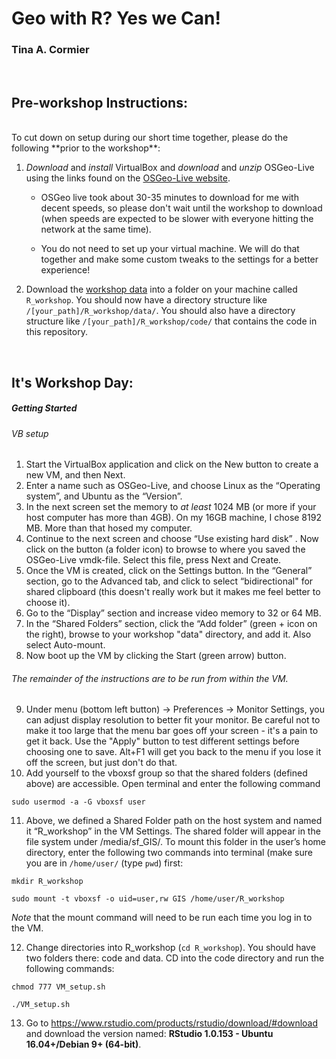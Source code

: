 # Geo with R? Yes we Can!
### Tina A. Cormier
<br>

## Pre-workshop Instructions:
<br>
To cut down on setup during our short time together, please do the following **prior to the workshop**:  

1. *Download* and *install* VirtualBox and *download* and *unzip* OSGeo-Live using the links found on the [OSGeo-Live website](https://live.osgeo.org/en/quickstart/virtualization_quickstart.html).  
    * OSGeo live took about 30-35 minutes to download for me with decent speeds, so please don't wait until the workshop to download (when speeds are expected to be slower with everyone hitting the network at the same time).  
  
    * You do not need to set up your virtual machine. We will do that together and make some custom tweaks to the settings for a better experience!

 2. Download the [workshop data](https://drive.google.com/open?id=0B4DQJSUPD0brVktPSXZFcmx2MEU) into a folder on your machine called `R_workshop`. You should now have a directory structure like `/[your_path]/R_workshop/data/`. You should also have a directory structure like `/[your_path]/R_workshop/code/` that contains the code in this repository.
<br>

## It's Workshop Day:

##### Getting Started
###### VB setup
1. Start the VirtualBox application and click on the New button to create a new VM, and then Next.
2. Enter a name such as OSGeo-Live, and choose Linux as the “Operating system”, and Ubuntu as the “Version”.
3. In the next screen set the memory to *at least* 1024 MB (or more if your host computer has more than 4GB). On my 16GB machine, I chose 8192 MB. More than that hosed my computer.
4. Continue to the next screen and choose “Use existing hard disk” . Now click on the button (a folder icon) to browse to where you saved the OSGeo-Live vmdk-file. Select this file, press Next and Create.
5. Once the VM is created, click on the Settings button. In the “General” section, go to the Advanced tab, and click to select “bidirectional" for shared clipboard (this doesn't really work but it makes me feel better to choose it).
6. Go to the “Display” section and increase video memory to 32 or 64 MB.
7. In the “Shared Folders” section, click the “Add folder” (green + icon on the right), browse to your workshop "data" directory, and add it. Also select Auto-mount.
8. Now boot up the VM by clicking the Start (green arrow) button.

###### The remainder of the instructions are to be run from within the VM.

9. Under menu (bottom left button) -> Preferences -> Monitor Settings, you can adjust display resolution to better fit your monitor. Be careful not to make it too large that the menu bar goes off your screen - it's a pain to get it back. Use the "Apply" button to test different settings before choosing one to save. Alt+F1 will get you back to the menu if you lose it off the screen, but just don't do that.
10. Add yourself to the vboxsf group so that the shared folders (defined above) are accessible. Open terminal and enter the following command 

  ``` sudo usermod -a -G vboxsf user ``` 

11. Above, we defined a Shared Folder path on the host system and named it “R_workshop” in the VM Settings. The shared folder will appear in the file system under /media/sf_GIS/. To mount this folder in the user’s home directory, enter the following two commands into terminal (make sure you are in `/home/user/` (type `pwd`) first: 

  ```mkdir R_workshop``` 

  ```sudo mount -t vboxsf -o uid=user,rw GIS /home/user/R_workshop``` 
  
  *Note* that the mount command will need to be run each time you log in to the VM. 

12. Change directories into R_workshop (`cd R_workshop`). You should have two folders there: code and data. CD into the code directory and run the following commands:

`chmod 777 VM_setup.sh`

`./VM_setup.sh`

13. Go to https://www.rstudio.com/products/rstudio/download/#download and download the version named: **RStudio 1.0.153 - Ubuntu 16.04+/Debian 9+ (64-bit)**.




